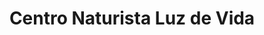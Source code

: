 ---
title: "Centro Naturista Luz de Vida"
url: /bonao/centro-naturista-luz-de-vida/
shop: general
---
